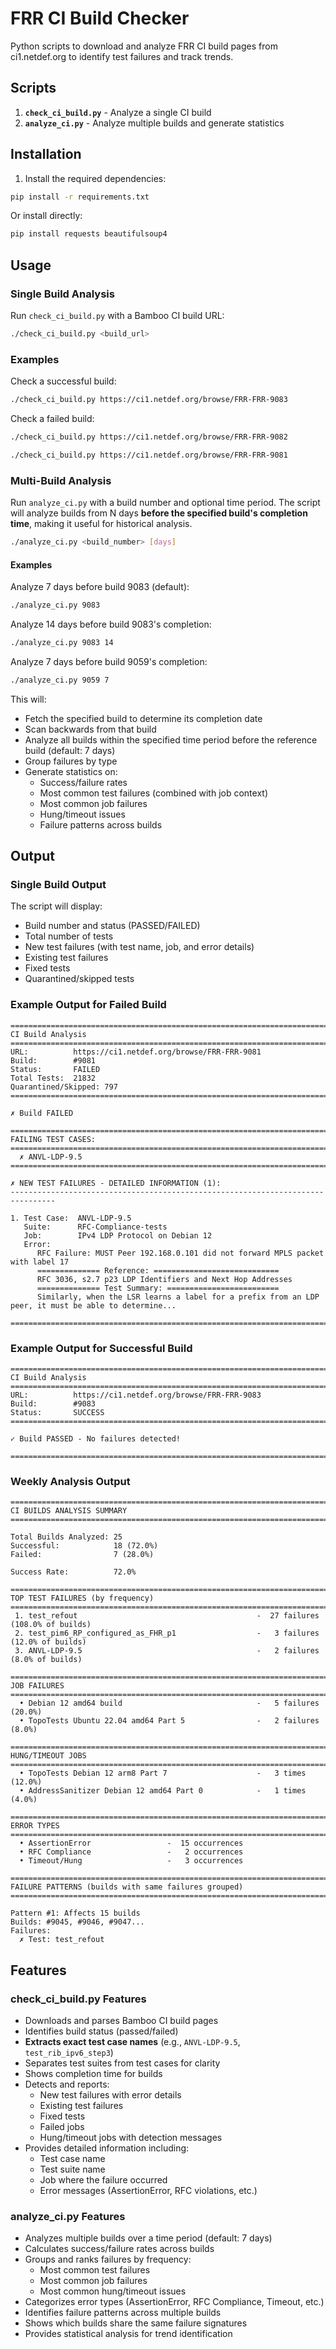# FRR CI Build Checker

Python scripts to download and analyze FRR CI build pages from ci1.netdef.org to identify test failures and track trends.

## Scripts

1. **`check_ci_build.py`** - Analyze a single CI build
2. **`analyze_ci.py`** - Analyze multiple builds and generate statistics

## Installation

1. Install the required dependencies:
```bash
pip install -r requirements.txt
```

Or install directly:
```bash
pip install requests beautifulsoup4
```

## Usage

### Single Build Analysis

Run `check_ci_build.py` with a Bamboo CI build URL:

```bash
./check_ci_build.py <build_url>
```

### Examples

Check a successful build:
```bash
./check_ci_build.py https://ci1.netdef.org/browse/FRR-FRR-9083
```

Check a failed build:
```bash
./check_ci_build.py https://ci1.netdef.org/browse/FRR-FRR-9082
```

```bash
./check_ci_build.py https://ci1.netdef.org/browse/FRR-FRR-9081
```

### Multi-Build Analysis

Run `analyze_ci.py` with a build number and optional time period. The script will analyze builds from N days **before the specified build's completion time**, making it useful for historical analysis.

```bash
./analyze_ci.py <build_number> [days]
```

#### Examples

Analyze 7 days before build 9083 (default):
```bash
./analyze_ci.py 9083
```

Analyze 14 days before build 9083's completion:
```bash
./analyze_ci.py 9083 14
```

Analyze 7 days before build 9059's completion:
```bash
./analyze_ci.py 9059 7
```

This will:
- Fetch the specified build to determine its completion date
- Scan backwards from that build
- Analyze all builds within the specified time period before the reference build (default: 7 days)
- Group failures by type
- Generate statistics on:
  - Success/failure rates
  - Most common test failures (combined with job context)
  - Most common job failures  
  - Hung/timeout issues
  - Failure patterns across builds

## Output

### Single Build Output

The script will display:
- Build number and status (PASSED/FAILED)
- Total number of tests
- New test failures (with test name, job, and error details)
- Existing test failures
- Fixed tests
- Quarantined/skipped tests

### Example Output for Failed Build

```
================================================================================
CI Build Analysis
================================================================================
URL:          https://ci1.netdef.org/browse/FRR-FRR-9081
Build:        #9081
Status:       FAILED
Total Tests:  21832
Quarantined/Skipped: 797
================================================================================

✗ Build FAILED

================================================================================
FAILING TEST CASES:
================================================================================
  ✗ ANVL-LDP-9.5
================================================================================

✗ NEW TEST FAILURES - DETAILED INFORMATION (1):
--------------------------------------------------------------------------------

1. Test Case:  ANVL-LDP-9.5
   Suite:      RFC-Compliance-tests
   Job:        IPv4 LDP Protocol on Debian 12
   Error:
      RFC Failure: MUST Peer 192.168.0.101 did not forward MPLS packet with label 17
      ============== Reference: ============================
      RFC 3036, s2.7 p23 LDP Identifiers and Next Hop Addresses
      ============== Test Summary: =========================
      Similarly, when the LSR learns a label for a prefix from an LDP peer, it must be able to determine...

================================================================================
```

### Example Output for Successful Build

```
================================================================================
CI Build Analysis
================================================================================
URL:          https://ci1.netdef.org/browse/FRR-FRR-9083
Build:        #9083
Status:       SUCCESS
================================================================================

✓ Build PASSED - No failures detected!

================================================================================
```

### Weekly Analysis Output

```
================================================================================
CI BUILDS ANALYSIS SUMMARY
================================================================================

Total Builds Analyzed: 25
Successful:            18 (72.0%)
Failed:                7 (28.0%)

Success Rate:          72.0%

================================================================================
TOP TEST FAILURES (by frequency)
================================================================================
 1. test_refout                                        -  27 failures (108.0% of builds)
 2. test_pim6_RP_configured_as_FHR_p1                  -   3 failures (12.0% of builds)
 3. ANVL-LDP-9.5                                       -   2 failures (8.0% of builds)

================================================================================
JOB FAILURES
================================================================================
  • Debian 12 amd64 build                              -   5 failures (20.0%)
  • TopoTests Ubuntu 22.04 amd64 Part 5                -   2 failures (8.0%)

================================================================================
HUNG/TIMEOUT JOBS
================================================================================
  • TopoTests Debian 12 arm8 Part 7                    -   3 times (12.0%)
  • AddressSanitizer Debian 12 amd64 Part 0            -   1 times (4.0%)

================================================================================
ERROR TYPES
================================================================================
  • AssertionError                 -  15 occurrences
  • RFC Compliance                 -   2 occurrences
  • Timeout/Hung                   -   3 occurrences

================================================================================
FAILURE PATTERNS (builds with same failures grouped)
================================================================================

Pattern #1: Affects 15 builds
Builds: #9045, #9046, #9047...
Failures:
  ✗ Test: test_refout
```

## Features

### check_ci_build.py Features

- Downloads and parses Bamboo CI build pages
- Identifies build status (passed/failed)
- **Extracts exact test case names** (e.g., `ANVL-LDP-9.5`, `test_rib_ipv6_step3`)
- Separates test suites from test cases for clarity
- Shows completion time for builds
- Detects and reports:
  - New test failures with error details
  - Existing test failures
  - Fixed tests
  - Failed jobs
  - Hung/timeout jobs with detection messages
- Provides detailed information including:
  - Test case name
  - Test suite name
  - Job where the failure occurred
  - Error messages (AssertionError, RFC violations, etc.)

### analyze_ci.py Features

- Analyzes multiple builds over a time period (default: 7 days)
- Calculates success/failure rates across builds
- Groups and ranks failures by frequency:
  - Most common test failures
  - Most common job failures
  - Most common hung/timeout issues
- Categorizes error types (AssertionError, RFC Compliance, Timeout, etc.)
- Identifies failure patterns across multiple builds
- Shows which builds share the same failure signatures
- Provides statistical analysis for trend identification


